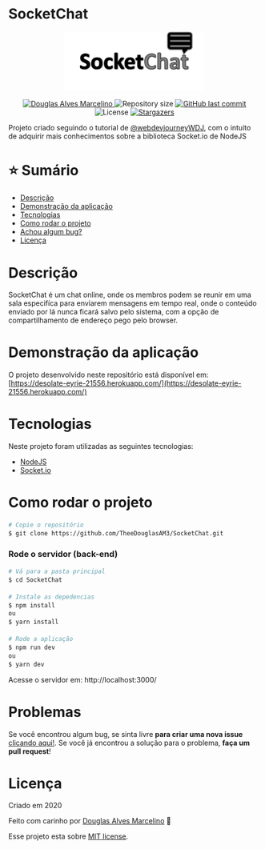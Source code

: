# SocketChat
<p align="center">
   <img src="./.github/logo.png" alt="SocketChat" width="280"/>
</p>

<p align="center">	
   <a href="https://www.linkedin.com/in/douglas-alves-marcelino-704250180/">
      <img alt="Douglas Alves Marcelino" src="https://img.shields.io/badge/-Douglas%20Alves%20Marcelino-CCCCCC?style=flat&logo=Linkedin&logoColor=white" />
   </a>
  <img alt="Repository size" src="https://img.shields.io/github/repo-size/TheeDouglasAM3/SocketChat?color=CCCCCC">

  <a href="https://github.com/TheeDouglasAM3/SocketChat/commits/master">
    <img alt="GitHub last commit" src="https://img.shields.io/github/last-commit/TheeDouglasAM3/SocketChat?color=CCCCCC">
  </a> 
  <img alt="License" src="https://img.shields.io/badge/license-MIT-CCCCCC">
  <a href="https://github.com/TheeDouglasAM3/SocketChat/stargazers">
    <img alt="Stargazers" src="https://img.shields.io/github/stars/TheeDouglasAM3/SocketChat?color=CCCCCC&logo=github">
  </a>
</p>

Projeto criado seguindo o tutorial de [@webdevjourneyWDJ](https://github.com/webdevjourneyWDJ), com o intuito de adquirir mais conhecimentos sobre a biblioteca Socket.io de NodeJS


# :star: Sumário

* [Descrição](#descrição)
* [Demonstração da aplicação](#demonstração-da-aplicação) 
* [Tecnologias](#tecnologias)
* [Como rodar o projeto](#como-rodar-o-projeto)
* [Achou algum bug?](#problemas)
* [Licença](#licença)

# Descrição
SocketChat é um chat online, onde os membros podem se reunir em uma sala especifíca para enviarem mensagens em tempo real, onde o conteúdo enviado por lá nunca ficará salvo pelo sistema, com a opção de compartilhamento de endereço pego pelo browser.

# Demonstração da aplicação
O projeto desenvolvido neste repositório está disponível em: 
[https://desolate-eyrie-21556.herokuapp.com/](https://desolate-eyrie-21556.herokuapp.com/)

# Tecnologias
Neste projeto foram utilizadas as seguintes tecnologias:
* [NodeJS](https://nodejs.org/en/)
* [Socket.io](https://github.com/socketio/socket.io)

# Como rodar o projeto
```bash
# Copie o repositório
$ git clone https://github.com/TheeDouglasAM3/SocketChat.git
```
### Rode o servidor (back-end)

```bash
# Vá para a pasta principal
$ cd SocketChat

# Instale as depedencias
$ npm install
ou
$ yarn install

# Rode a aplicação
$ npm run dev
ou
$ yarn dev
```
Acesse o servidor em: http://localhost:3000/

# Problemas
Se você encontrou algum bug, se sinta livre **para criar uma nova issue**  [clicando aqui!](https://github.com/TheeDouglasAM3/SocketChat/issues). Se você já encontrou a solução para o problema, **faça um pull request**!

# Licença

Criado em 2020 

Feito com carinho por [Douglas Alves Marcelino](https://github.com/TheeDouglasAM3) :duck:

Esse projeto esta sobre [MIT license](./LICENSE).

